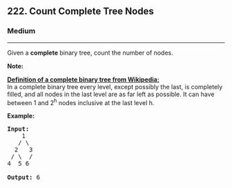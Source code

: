 <h2>222. Count Complete Tree Nodes</h2><h3>Medium</h3><hr><div><p>Given a <b>complete</b> binary tree, count the number of nodes.</p>

<p><b>Note: </b></p>

<p><b><u>Definition of a complete binary tree from <a href="http://en.wikipedia.org/wiki/Binary_tree#Types_of_binary_trees" target="_blank">Wikipedia</a>:</u></b><br>
In a complete binary tree every level, except possibly the last, is completely filled, and all nodes in the last level are as far left as possible. It can have between 1 and 2<sup>h</sup> nodes inclusive at the last level h.</p>

<p><strong>Example:</strong></p>

<pre><strong>Input:</strong> 
    1
   / \
  2   3
 / \  /
4  5 6

<strong>Output:</strong> 6</pre>
</div>